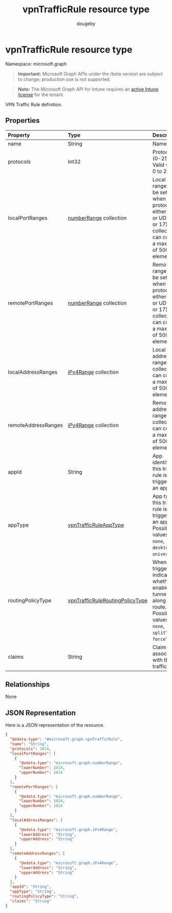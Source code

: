 ﻿---
title: "vpnTrafficRule resource type"
description: "VPN Traffic Rule definition."
author: "dougeby"
localization_priority: Normal
ms.prod: "intune"
doc_type: resourcePageType
---

# vpnTrafficRule resource type

Namespace: microsoft.graph

> **Important:** Microsoft Graph APIs under the /beta version are subject to change; production use is not supported.

> **Note:** The Microsoft Graph API for Intune requires an [active Intune license](https://go.microsoft.com/fwlink/?linkid=839381) for the tenant.

VPN Traffic Rule definition.

## Properties

| Property            | Type                                                                                                   | Description                                                                                                                                  |
| :------------------ | :----------------------------------------------------------------------------------------------------- | :------------------------------------------------------------------------------------------------------------------------------------------- |
| name                | String                                                                                                 | Name.                                                                                                                                        |
| protocols           | Int32                                                                                                  | Protocols (0-255). Valid values 0 to 255                                                                                                     |
| localPortRanges     | [numberRange](../resources/intune-deviceconfig-numberrange.md) collection                              | Local port range can be set only when protocol is either TCP or UDP (6 or 17). This collection can contain a maximum of 500 elements.        |
| remotePortRanges    | [numberRange](../resources/intune-deviceconfig-numberrange.md) collection                              | Remote port range can be set only when protocol is either TCP or UDP (6 or 17). This collection can contain a maximum of 500 elements.       |
| localAddressRanges  | [iPv4Range](../resources/intune-shared-ipv4range.md) collection                                        | Local address range. This collection can contain a maximum of 500 elements.                                                                  |
| remoteAddressRanges | [iPv4Range](../resources/intune-shared-ipv4range.md) collection                                        | Remote address range. This collection can contain a maximum of 500 elements.                                                                 |
| appId               | String                                                                                                 | App identifier, if this traffic rule is triggered by an app.                                                                                 |
| appType             | [vpnTrafficRuleAppType](../resources/intune-deviceconfig-vpntrafficruleapptype.md)                     | App type, if this traffic rule is triggered by an app. Possible values are: `none`, `desktop`, `universal`.                                  |
| routingPolicyType   | [vpnTrafficRuleRoutingPolicyType](../resources/intune-deviceconfig-vpntrafficruleroutingpolicytype.md) | When app triggered, indicates whether to enable split tunneling along this route. Possible values are: `none`, `splitTunnel`, `forceTunnel`. |
| claims              | String                                                                                                 | Claims associated with this traffic rule.                                                                                                    |

## Relationships

None

## JSON Representation

Here is a JSON representation of the resource.

<!-- {
  "blockType": "resource",
  "@odata.type": "microsoft.graph.vpnTrafficRule"
}
-->

```json
{
  "@odata.type": "#microsoft.graph.vpnTrafficRule",
  "name": "String",
  "protocols": 1024,
  "localPortRanges": [
    {
      "@odata.type": "microsoft.graph.numberRange",
      "lowerNumber": 1024,
      "upperNumber": 1024
    }
  ],
  "remotePortRanges": [
    {
      "@odata.type": "microsoft.graph.numberRange",
      "lowerNumber": 1024,
      "upperNumber": 1024
    }
  ],
  "localAddressRanges": [
    {
      "@odata.type": "microsoft.graph.iPv4Range",
      "lowerAddress": "String",
      "upperAddress": "String"
    }
  ],
  "remoteAddressRanges": [
    {
      "@odata.type": "microsoft.graph.iPv4Range",
      "lowerAddress": "String",
      "upperAddress": "String"
    }
  ],
  "appId": "String",
  "appType": "String",
  "routingPolicyType": "String",
  "claims": "String"
}
```
